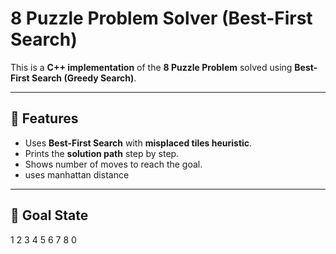 # 8 Puzzle Problem Solver (Best-First Search)

This is a **C++ implementation** of the **8 Puzzle Problem** solved using **Best-First Search (Greedy Search)**.

---

## 🔹 Features
- Uses **Best-First Search** with **misplaced tiles heuristic**.
- Prints the **solution path** step by step.
- Shows number of moves to reach the goal.
- uses manhattan distance

---

## 🔹 Goal State
1 2 3
4 5 6 
7 8 0
